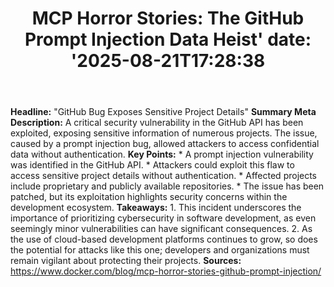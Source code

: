 ﻿---
title: "MCP Horror Stories: The GitHub Prompt Injection Data Heist'
date: '2025-08-21T17:28:38"
category: "Markets"
summary: ""
slug: "mcp horror stories the github prompt injection data heist"
source_urls:
  - "https://www.docker.com/blog/mcp-horror-stories-github-prompt-injection/"
seo:
  title: "MCP Horror Stories: The GitHub Prompt Injection Data Heist | Hash n Hedge'
  description: '"
  keywords: ["news", "markets", "brief"]
---
**Headline:**  "GitHub Bug Exposes Sensitive Project Details"  **Summary Meta Description:** A critical security vulnerability in the GitHub API has been exploited, exposing sensitive information of numerous projects. The issue, caused by a prompt injection bug, allowed attackers to access confidential data without authentication.  **Key Points:**  * A prompt injection vulnerability was identified in the GitHub API. * Attackers could exploit this flaw to access sensitive project details without authentication. * Affected projects include proprietary and publicly available repositories. * The issue has been patched, but its exploitation highlights security concerns within the development ecosystem.  **Takeaways:** 1. This incident underscores the importance of prioritizing cybersecurity in software development, as even seemingly minor vulnerabilities can have significant consequences. 2. As the use of cloud-based development platforms continues to grow, so does the potential for attacks like this one; developers and organizations must remain vigilant about protecting their projects.  **Sources:**  https://www.docker.com/blog/mcp-horror-stories-github-prompt-injection/ 
